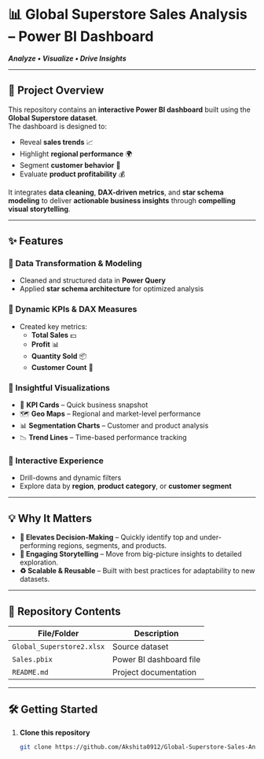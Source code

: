 # 📊 Global Superstore Sales Analysis – Power BI Dashboard

**_Analyze • Visualize • Drive Insights_**

---

## 📌 Project Overview
This repository contains an **interactive Power BI dashboard** built using the **Global Superstore dataset**.  
The dashboard is designed to:  
- Reveal **sales trends** 📈  
- Highlight **regional performance** 🌍  
- Segment **customer behavior** 👥  
- Evaluate **product profitability** 💰  

It integrates **data cleaning**, **DAX-driven metrics**, and **star schema modeling** to deliver **actionable business insights** through **compelling visual storytelling**.

---

## ✨ Features

### 🔹 Data Transformation & Modeling
- Cleaned and structured data in **Power Query**  
- Applied **star schema architecture** for optimized analysis

### 🔹 Dynamic KPIs & DAX Measures
- Created key metrics:  
  - **Total Sales** 💵  
  - **Profit** 📊  
  - **Quantity Sold** 📦  
  - **Customer Count** 👤

### 🔹 Insightful Visualizations
- 📌 **KPI Cards** – Quick business snapshot  
- 🗺️ **Geo Maps** – Regional and market-level performance  
- 📊 **Segmentation Charts** – Customer and product analysis  
- 📉 **Trend Lines** – Time-based performance tracking  

### 🔹 Interactive Experience
- Drill-downs and dynamic filters  
- Explore data by **region**, **product category**, or **customer segment**

---

## 💡 Why It Matters

- **🚀 Elevates Decision-Making** – Quickly identify top and under-performing regions, segments, and products.  
- **📖 Engaging Storytelling** – Move from big-picture insights to detailed exploration.  
- **♻️ Scalable & Reusable** – Built with best practices for adaptability to new datasets.

---

## 📂 Repository Contents

| File/Folder | Description |
|-------------|-------------|
| `Global_Superstore2.xlsx` | Source dataset |
| `Sales.pbix` | Power BI dashboard file |
| `README.md` | Project documentation |

---

## 🛠 Getting Started

1. **Clone this repository**  
   ```bash
   git clone https://github.com/Akshita0912/Global-Superstore-Sales-Analysis-Power-BI.git
